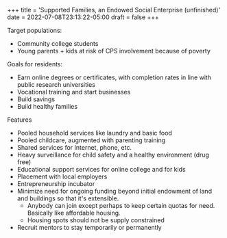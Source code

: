 +++
title = 'Supported Families, an Endowed Social Enterprise (unfinished)'
date = 2022-07-08T23:13:22-05:00
draft = false
+++

Target populations:
- Community college students
- Young parents + kids at risk of CPS involvement because of poverty

Goals for residents:
- Earn online degrees or certificates, with completion rates in line with public research universities
- Vocational training and start businesses
- Build savings
- Build healthy families

Features
- Pooled household services like laundry and basic food
- Pooled childcare, augmented with parenting training
- Shared services for Internet, phone, etc.
- Heavy surveillance for child safety and a healthy environment (drug free)
- Educational support services for online college and for kids
- Placement with local employers
- Entrepreneurship incubator
- Minimize need for ongoing funding beyond initial endowment of land and buildings so that it's extensible.
  - Anybody can join except perhaps to keep certain quotas for need. Basically like affordable housing.
  - Housing spots should not be supply constrained
- Recruit mentors to stay temporarily or permanently 

